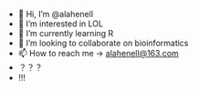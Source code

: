 - 👋 Hi, I’m @alahenell
- 👀 I’m interested in LOL
- 🌱 I’m currently learning R
- 💞️ I’m looking to collaborate on bioinformatics
- 📫 How to reach me -> alahenell@163.com
- ？？？
- !!!

<!---
alahenell/alahenell is a ✨ special ✨ repository because its `README.md` (this file) appears on your GitHub profile.
You can click the Preview link to take a look at your changes.
--->
